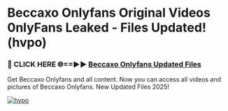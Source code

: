 # Beccaxo Onlyfans Original Videos 0nlyFans Leaked - Files Updated! (hvpo)

<h3>🔴 CLICK HERE 🌐==►► <a href="https://tinyurl.com/2m67pmp6" rel="nofollow">Beccaxo Onlyfans Updated Files</a></h3>

Get Beccaxo Onlyfans and all content. Now you can access all videos and pictures of Beccaxo Onlyfans. New Updated Files 2025!

[![hvpo](https://i.imgur.com/H4QAA4z.gif)](https://tinyurl.com/2m67pmp6)